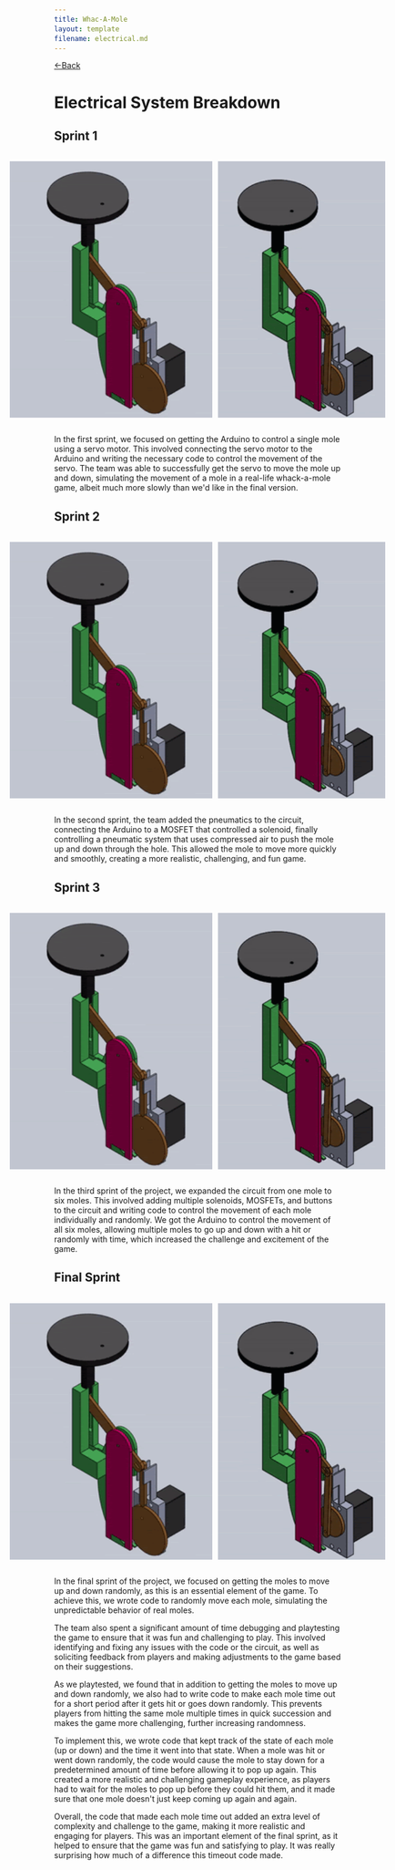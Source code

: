 ```yaml
---
title: Whac-A-Mole
layout: template
filename: electrical.md
--- 
```

[<-Back](./index.md) 

# Electrical System Breakdown

## Sprint 1

<div style="display:flex;flex-direction:row;justify-content:center;padding:10px;max-width:600px">
<img src="website-images/mechanical/sprint_1-1.gif" style="width:auto;height:450px;padding:5px;max-width:100%">
<img src="website-images/mechanical/sprint_1-2.gif" style="width:auto;height:450px;padding:5px;max-width:100%">
</div>

In the first sprint, we focused on getting the Arduino to control a single mole using a servo motor. This involved connecting the servo motor to the Arduino and writing the necessary code to control the movement of the servo. The team was able to successfully get the servo to move the mole up and down, simulating the movement of a mole in a real-life whack-a-mole game, albeit much more slowly than we'd like in the final version.

## Sprint 2

<div style="display:flex;flex-direction:row;justify-content:center;padding:10px;max-width:600px">
<img src="website-images/mechanical/sprint_1-1.gif" style="width:auto;height:450px;padding:5px;max-width:100%">
<img src="website-images/mechanical/sprint_1-2.gif" style="width:auto;height:450px;padding:5px;max-width:100%">
</div>

In the second sprint, the team added the pneumatics to the circuit, connecting the Arduino to a MOSFET that controlled a solenoid, finally controlling a pneumatic system that uses compressed air to push the mole up and down through the hole. This allowed the mole to move more quickly and smoothly, creating a more realistic, challenging, and fun game.

## Sprint 3

<div style="display:flex;flex-direction:row;justify-content:center;padding:10px;max-width:600px">
<img src="website-images/mechanical/sprint_1-1.gif" style="width:auto;height:450px;padding:5px;max-width:100%">
<img src="website-images/mechanical/sprint_1-2.gif" style="width:auto;height:450px;padding:5px;max-width:100%">
</div>

In the third sprint of the project, we expanded the circuit from one mole to six moles. This involved adding multiple solenoids, MOSFETs, and buttons to the circuit and writing code to control the movement of each mole individually and randomly. We got the Arduino to control the movement of all six moles, allowing multiple moles to go up and down with a hit or randomly with time, which increased the challenge and excitement of the game.

## Final Sprint

<div style="display:flex;flex-direction:row;justify-content:center;padding:10px;max-width:600px">
<img src="website-images/mechanical/sprint_1-1.gif" style="width:auto;height:450px;padding:5px;max-width:100%">
<img src="website-images/mechanical/sprint_1-2.gif" style="width:auto;height:450px;padding:5px;max-width:100%">
</div>

In the final sprint of the project, we focused on getting the moles to move up and down randomly, as this is an essential element of the game. To achieve this, we wrote code to randomly move each mole, simulating the unpredictable behavior of real moles.

The team also spent a significant amount of time debugging and playtesting the game to ensure that it was fun and challenging to play. This involved identifying and fixing any issues with the code or the circuit, as well as soliciting feedback from players and making adjustments to the game based on their suggestions.

As we playtested, we found that in addition to getting the moles to move up and down randomly, we also had to write code to make each mole time out for a short period after it gets hit or goes down randomly. This prevents players from hitting the same mole multiple times in quick succession and makes the game more challenging, further increasing randomness.

To implement this, we wrote code that kept track of the state of each mole (up or down) and the time it went into that state. When a mole was hit or went down randomly, the code would cause the mole to stay down for a predetermined amount of time before allowing it to pop up again. This created a more realistic and challenging gameplay experience, as players had to wait for the moles to pop up before they could hit them, and it made sure that one mole doesn't just keep coming up again and again.

Overall, the code that made each mole time out added an extra level of complexity and challenge to the game, making it more realistic and engaging for players. This was an important element of the final sprint, as it helped to ensure that the game was fun and satisfying to play. It was really surprising how much of a difference this timeout code made.